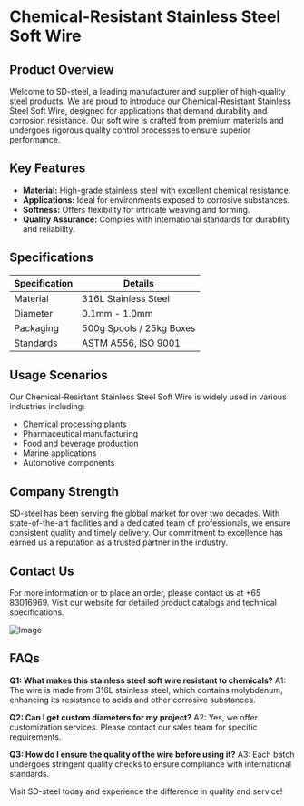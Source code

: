 # Chemical-Resistant Stainless Steel Soft Wire

## Product Overview

Welcome to SD-steel, a leading manufacturer and supplier of high-quality steel products. We are proud to introduce our Chemical-Resistant Stainless Steel Soft Wire, designed for applications that demand durability and corrosion resistance. Our soft wire is crafted from premium materials and undergoes rigorous quality control processes to ensure superior performance.

## Key Features

- **Material:** High-grade stainless steel with excellent chemical resistance.
- **Applications:** Ideal for environments exposed to corrosive substances.
- **Softness:** Offers flexibility for intricate weaving and forming.
- **Quality Assurance:** Complies with international standards for durability and reliability.

## Specifications

| Specification | Details |
|---------------|---------|
| Material      | 316L Stainless Steel    |
| Diameter      | 0.1mm - 1.0mm           |
| Packaging     | 500g Spools / 25kg Boxes |
| Standards     | ASTM A556, ISO 9001     |

## Usage Scenarios

Our Chemical-Resistant Stainless Steel Soft Wire is widely used in various industries including:
- Chemical processing plants
- Pharmaceutical manufacturing
- Food and beverage production
- Marine applications
- Automotive components

## Company Strength

SD-steel has been serving the global market for over two decades. With state-of-the-art facilities and a dedicated team of professionals, we ensure consistent quality and timely delivery. Our commitment to excellence has earned us a reputation as a trusted partner in the industry.

## Contact Us

For more information or to place an order, please contact us at +65 83016969. Visit our website for detailed product catalogs and technical specifications.

![Image](https://github.com/user-attachments/assets/2567258e-e124-4816-932d-1809bd27ef0b)

## FAQs

**Q1: What makes this stainless steel soft wire resistant to chemicals?**
A1: The wire is made from 316L stainless steel, which contains molybdenum, enhancing its resistance to acids and other corrosive substances.

**Q2: Can I get custom diameters for my project?**
A2: Yes, we offer customization services. Please contact our sales team for specific requirements.

**Q3: How do I ensure the quality of the wire before using it?**
A3: Each batch undergoes stringent quality checks to ensure compliance with international standards.

Visit SD-steel today and experience the difference in quality and service!